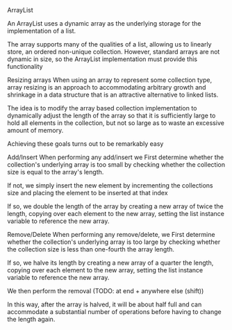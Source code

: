 ArrayList

An ArrayList uses a dynamic array as the underlying storage for the implementation of a list.

The array supports many of the qualities of a list, allowing us to linearly store, an ordered non-unique collection. However, standard arrays are not dynamic in size, so the ArrayList implementation must provide this functionality

Resizing arrays
When using an array to represent some collection type, array resizing is an approach to accommodating arbitrary growth and shrinkage in a data structure that is an attractive alternative to linked lists.

The idea is to modify the array based collection implementation to dynamically adjust the length of the array so that it is sufficiently large to hold all elements in the collection, but not so large as to waste an excessive amount of memory.

Achieving these goals turns out to be remarkably easy

Add/Insert
When performing any add/insert we
First determine whether the collection's underlying array is too small by checking whether the collection size is equal to the array's length.

If not, we simply insert the new element by incrementing the collections size and placing the element to be inserted at that index

If so, we double the length of the array by
  creating a new array of twice the length,
  copying over each element to the new array,
  setting the list instance variable to reference the new array.

Remove/Delete
When performing any remove/delete, we
First determine whether the collection's underlying array is too large by checking whether the collection size is less than one-fourth the array length.

If so, we halve its length by
  creating a new array of a quarter the length,
  copying over each element to the new array,
  setting the list instance variable to reference the new array.

We then perform the removal 
(TODO: at end + anywhere else (shift))

In this way, after the array is halved, it will be about half full and can accommodate a substantial number of operations before having to change the length again.
